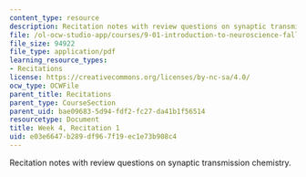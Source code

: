 ```yaml
---
content_type: resource
description: Recitation notes with review questions on synaptic transmission chemistry.
file: /ol-ocw-studio-app/courses/9-01-introduction-to-neuroscience-fall-2007/e03e6647b289df967f19ec1e73b908c4_wk04_sechand0924.pdf
file_size: 94922
file_type: application/pdf
learning_resource_types:
- Recitations
license: https://creativecommons.org/licenses/by-nc-sa/4.0/
ocw_type: OCWFile
parent_title: Recitations
parent_type: CourseSection
parent_uid: bae09683-5d94-fdf2-fc27-da41b1f56514
resourcetype: Document
title: Week 4, Recitation 1
uid: e03e6647-b289-df96-7f19-ec1e73b908c4
---
```

Recitation notes with review questions on synaptic transmission chemistry.